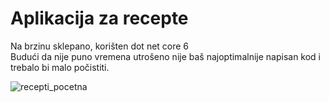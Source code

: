 # Aplikacija za recepte
Na brzinu sklepano, korišten dot net core 6 <br>
Budući da nije puno vremena utrošeno nije baš najoptimalnije napisan kod i trebalo bi malo počistiti.

![recepti_pocetna](https://user-images.githubusercontent.com/11875349/151842515-873a8fce-ad13-470c-ab0c-2ca8de6e54f1.PNG)
